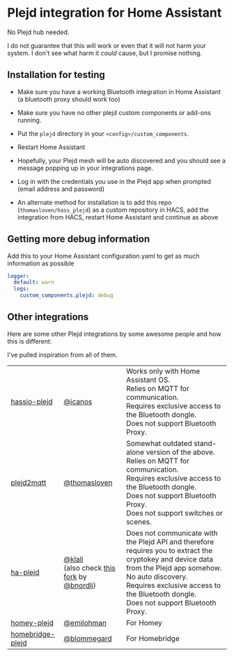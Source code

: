 # Plejd integration for Home Assistant

No Plejd hub needed.

I do not guarantee that this will work or even that it will not harm your system. I don't see what harm it _could_ cause, but I promise nothing.

## Installation for testing

- Make sure you have a working Bluetooth integration in Home Assistant (a bluetooth proxy should work too)
- Make sure you have no other plejd custom components or add-ons running.
- Put the `plejd` directory in your `<config>/custom_components`.
- Restart Home Assistant
- Hopefully, your Plejd mesh will be auto discovered and you should see a message popping up in your integrations page.
- Log in with the credentials you use in the Plejd app when prompted (email address and password)

- An alternate method for installation is to add this repo (`thomasloven/hass_plejd`) as a custom repository in HACS, add the integration from HACS, restart Home Assistant and continue as above

## Getting more debug information

Add this to your Home Assistant configuration.yaml to get as much information as possible

```yaml
logger:
  default: warn
  logs:
    custom_components.plejd: debug
```

## Other integrations

Here are some other Plejd integrations by some awesome people and how this is different:

I've pulled inspiration from all of them.

|                                                                    |                                                                                                                                                                     |                                                                                                                                                                                                                                                             |
| ------------------------------------------------------------------ | ------------------------------------------------------------------------------------------------------------------------------------------------------------------- | ----------------------------------------------------------------------------------------------------------------------------------------------------------------------------------------------------------------------------------------------------------- |
| [hassio-plejd](https://github.com/icanos/hassio-plejd)             | [@icanos](https://github.com/icanos)                                                                                                                                | Works only with Home Assistant OS.<br> Relies on MQTT for communication.<br> Requires exclusive access to the Bluetooth dongle.<br> Does not support Bluetooth Proxy.                                                                                       |
| [plejd2mqtt](https://github.com/thomasloven/plejd2mqtt)            | [@thomasloven](https://github.com/thomasloven)                                                                                                                      | Somewhat outdated stand-alone version of the above.<br> Relies on MQTT for communication.<br> Requires exclusive access to the Bluetooth dongle.<br> Does not support Bluetooth Proxy.<br> Does not support switches or scenes.                             |
| [ha-plejd](https://github.com/klali/ha-plejd)                      | [@klali](https://github.com/klali) <br> (also check [this fork](https://github.com/bnordli/ha-plejd/tree/to-integration) by [@bnordli](https://github.com/bnordli)) | Does not communicate with the Plejd API and therefore requires you to extract the cryptokey and device data from the Plejd app somehow.<br> No auto discovery.<br> Requires exclusive access to the Bluetooth dongle.<br> Does not support Bluetooth Proxy. |
| [homey-plejd](https://github.com/emilohman/homey-plejd)            | [@emilohman](https://github.com/emilohman)                                                                                                                          | For Homey                                                                                                                                                                                                                                                   |
| [homebridge-plejd](https://github.com/blommegard/homebridge-plejd) | [@blommegard](https://github.com/blommegard)                                                                                                                        | For Homebridge                                                                                                                                                                                                                                              |
